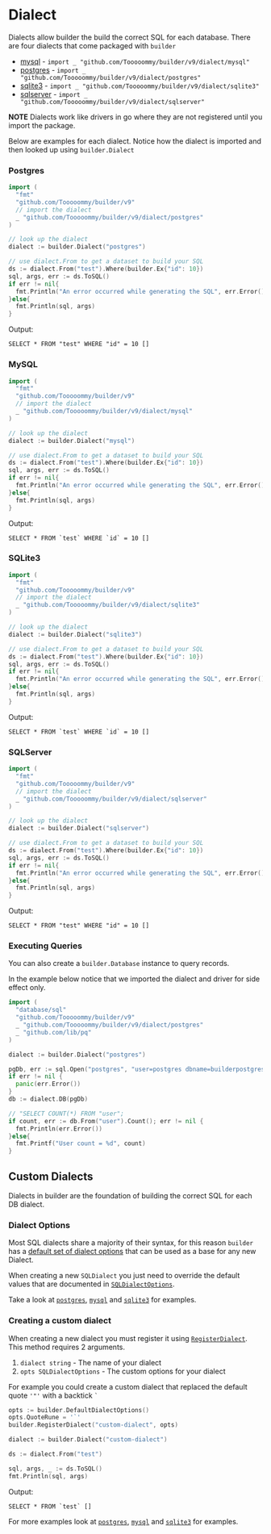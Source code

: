 # Dialect

Dialects allow builder the build the correct SQL for each database. There are four dialects that come packaged with `builder`

* [mysql](./dialect/mysql/mysql.go) - `import _ "github.com/Tooooommy/builder/v9/dialect/mysql"`
* [postgres](./dialect/postgres/postgres.go) - `import _ "github.com/Tooooommy/builder/v9/dialect/postgres"`
* [sqlite3](./dialect/sqlite3/sqlite3.go) - `import _ "github.com/Tooooommy/builder/v9/dialect/sqlite3"`
* [sqlserver](./dialect/sqlserver/sqlserver.go) - `import _ "github.com/Tooooommy/builder/v9/dialect/sqlserver"`

**NOTE** Dialects work like drivers in go where they are not registered until you import the package.

Below are examples for each dialect. Notice how the dialect is imported and then looked up using `builder.Dialect`

<a name="postgres"></a>
### Postgres
```go
import (
  "fmt"
  "github.com/Tooooommy/builder/v9"
  // import the dialect
  _ "github.com/Tooooommy/builder/v9/dialect/postgres"
)

// look up the dialect
dialect := builder.Dialect("postgres")

// use dialect.From to get a dataset to build your SQL
ds := dialect.From("test").Where(builder.Ex{"id": 10})
sql, args, err := ds.ToSQL()
if err != nil{
  fmt.Println("An error occurred while generating the SQL", err.Error())
}else{
  fmt.Println(sql, args)
}
```

Output:
```
SELECT * FROM "test" WHERE "id" = 10 []
```

<a name="mysql"></a>
### MySQL
```go
import (
  "fmt"
  "github.com/Tooooommy/builder/v9"
  // import the dialect
  _ "github.com/Tooooommy/builder/v9/dialect/mysql"
)

// look up the dialect
dialect := builder.Dialect("mysql")

// use dialect.From to get a dataset to build your SQL
ds := dialect.From("test").Where(builder.Ex{"id": 10})
sql, args, err := ds.ToSQL()
if err != nil{
  fmt.Println("An error occurred while generating the SQL", err.Error())
}else{
  fmt.Println(sql, args)
}
```

Output:
```
SELECT * FROM `test` WHERE `id` = 10 []
```

<a name="sqlite3"></a>
### SQLite3
```go
import (
  "fmt"
  "github.com/Tooooommy/builder/v9"
  // import the dialect
  _ "github.com/Tooooommy/builder/v9/dialect/sqlite3"
)

// look up the dialect
dialect := builder.Dialect("sqlite3")

// use dialect.From to get a dataset to build your SQL
ds := dialect.From("test").Where(builder.Ex{"id": 10})
sql, args, err := ds.ToSQL()
if err != nil{
  fmt.Println("An error occurred while generating the SQL", err.Error())
}else{
  fmt.Println(sql, args)
}
```

Output:
```
SELECT * FROM `test` WHERE `id` = 10 []
```

<a name="sqlserver"></a>
### SQLServer
```go
import (
  "fmt"
  "github.com/Tooooommy/builder/v9"
  // import the dialect
  _ "github.com/Tooooommy/builder/v9/dialect/sqlserver"
)

// look up the dialect
dialect := builder.Dialect("sqlserver")

// use dialect.From to get a dataset to build your SQL
ds := dialect.From("test").Where(builder.Ex{"id": 10})
sql, args, err := ds.ToSQL()
if err != nil{
  fmt.Println("An error occurred while generating the SQL", err.Error())
}else{
  fmt.Println(sql, args)
}
```

Output:
```
SELECT * FROM "test" WHERE "id" = 10 []
```

### Executing Queries 

You can also create a `builder.Database` instance to query records.

In the example below notice that we imported the dialect and driver for side effect only.

```go
import (
  "database/sql"
  "github.com/Tooooommy/builder/v9"
  _ "github.com/Tooooommy/builder/v9/dialect/postgres"
  _ "github.com/lib/pq"
)

dialect := builder.Dialect("postgres")

pgDb, err := sql.Open("postgres", "user=postgres dbname=builderpostgres sslmode=disable ")
if err != nil {
  panic(err.Error())
}
db := dialect.DB(pgDb)

// "SELECT COUNT(*) FROM "user";
if count, err := db.From("user").Count(); err != nil {
  fmt.Println(err.Error())
}else{
  fmt.Printf("User count = %d", count)
}
```

<a name="custom-dialects"></a>
## Custom Dialects

Dialects in builder are the foundation of building the correct SQL for each DB dialect.

### Dialect Options

Most SQL dialects share a majority of their syntax, for this reason `builder` has a [default set of dialect options]((http://godoc.org/github.com/Tooooommy/builder/#DefaultDialectOptions)) that can be used as a base for any new Dialect.

When creating a new `SQLDialect` you just need to override the default values that are documented in [`SQLDialectOptions`](http://godoc.org/github.com/Tooooommy/builder/#SQLDialectOptions).

Take a look at [`postgres`](./dialect/postgres/postgres.go), [`mysql`](./dialect/mysql/mysql.go) and [`sqlite3`](./dialect/sqlite3/sqlite3.go) for examples.

### Creating a custom dialect

When creating a new dialect you must register it using [`RegisterDialect`](http://godoc.org/github.com/Tooooommy/builder/#RegisterDialect). This method requires 2 arguments.

1. `dialect string` - The name of your dialect
2. `opts SQLDialectOptions` - The custom options for your dialect

For example you could create a custom dialect that replaced the default quote `'"'` with a backtick <code>`</code>
```go
opts := builder.DefaultDialectOptions()
opts.QuoteRune = '`'
builder.RegisterDialect("custom-dialect", opts)

dialect := builder.Dialect("custom-dialect")

ds := dialect.From("test")

sql, args, _ := ds.ToSQL()
fmt.Println(sql, args)
```

Output:
```
SELECT * FROM `test` []
```

For more examples look at [`postgres`](./dialect/postgres/postgres.go), [`mysql`](./dialect/mysql/mysql.go) and [`sqlite3`](./dialect/sqlite3/sqlite3.go) for examples.

